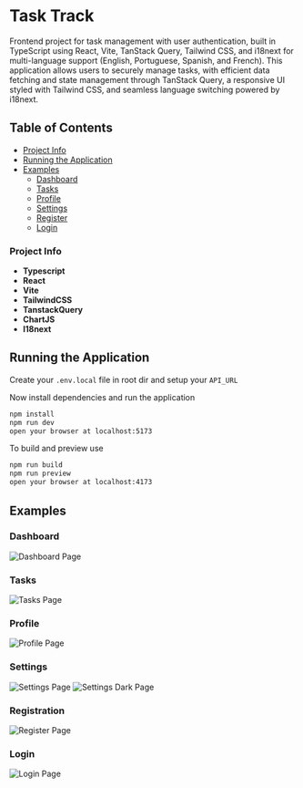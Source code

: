 # Task Track

Frontend project for task management with user authentication, built in TypeScript using React, Vite, TanStack Query, Tailwind CSS, and i18next for multi-language support (English, Portuguese, Spanish, and French). This application allows users to securely manage tasks, with efficient data fetching and state management through TanStack Query, a responsive UI styled with Tailwind CSS, and seamless language switching powered by i18next.

## Table of Contents

- [Project Info](#project-info)
- [Running the Application](#running-the-application)
- [Examples](#examples)
  - [Dashboard](#dashboard)
  - [Tasks](#tasks)
  - [Profile](#profile)
  - [Settings](#settings)
  - [Register](#registration)
  - [Login](#login)

### Project Info
- **Typescript**
- **React**
- **Vite**
- **TailwindCSS**
- **TanstackQuery**
- **ChartJS**
- **I18next**

## Running the Application

Create your `.env.local` file in root dir and setup your `API_URL`

Now install dependencies and run the application

```bash
npm install
npm run dev
open your browser at localhost:5173
```

To build and preview use

```bash
npm run build
npm run preview
open your browser at localhost:4173
```

## Examples

### Dashboard
![Dashboard Page](https://i.imgur.com/BIzKEuQ.png)

### Tasks
![Tasks Page](https://i.imgur.com/D8ShtTC.png)

### Profile
![Profile Page](https://i.imgur.com/jJswa1k.png)

### Settings
![Settings Page](https://i.imgur.com/xOX0mP8.png)
![Settings Dark Page](https://i.imgur.com/KNANwcS.png)

### Registration
![Register Page](https://i.imgur.com/1n7cgAX.png)

### Login
![Login Page](https://i.imgur.com/ui46kh4.png)
